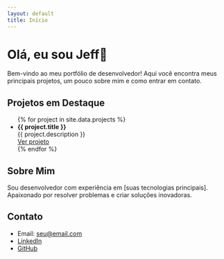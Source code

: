```yaml
---
layout: default
title: Início
---
```


<h1><span class="font-filter font-filter-app"><strong>Olá, eu sou Jeff</strong><span>👋</h1>

Bem-vindo ao meu portfólio de desenvolvedor! Aqui você encontra meus principais projetos, um pouco sobre mim e como entrar em contato.

## Projetos em Destaque

<ul>
  {% for project in site.data.projects %}
    <li>
      <strong>{{ project.title }}</strong><br>
      {{ project.description }}<br>
      <a href="{{ project.link }}">Ver projeto</a>
    </li>
  {% endfor %}
</ul>

## Sobre Mim

Sou desenvolvedor com experiência em [suas tecnologias principais]. Apaixonado por resolver problemas e criar soluções inovadoras.

## Contato

- Email: seu@email.com
- [LinkedIn](https://linkedin.com/in/seuusuario)
- [GitHub](https://github.com/seuusuario)
